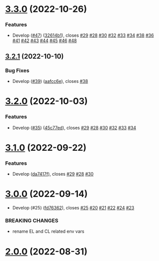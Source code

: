 # [3.3.0](https://github.com/lidofinance/ethereum-validators-monitoring/compare/3.2.1...3.3.0) (2022-10-26)


### Features

* Develop ([#47](https://github.com/lidofinance/ethereum-validators-monitoring/issues/47)) ([32614b1](https://github.com/lidofinance/ethereum-validators-monitoring/commit/32614b186adff3fc8f0d206ede29be5e7fe0f894)), closes [#29](https://github.com/lidofinance/ethereum-validators-monitoring/issues/29) [#28](https://github.com/lidofinance/ethereum-validators-monitoring/issues/28) [#30](https://github.com/lidofinance/ethereum-validators-monitoring/issues/30) [#32](https://github.com/lidofinance/ethereum-validators-monitoring/issues/32) [#33](https://github.com/lidofinance/ethereum-validators-monitoring/issues/33) [#34](https://github.com/lidofinance/ethereum-validators-monitoring/issues/34) [#38](https://github.com/lidofinance/ethereum-validators-monitoring/issues/38) [#36](https://github.com/lidofinance/ethereum-validators-monitoring/issues/36) [#41](https://github.com/lidofinance/ethereum-validators-monitoring/issues/41) [#42](https://github.com/lidofinance/ethereum-validators-monitoring/issues/42) [#43](https://github.com/lidofinance/ethereum-validators-monitoring/issues/43) [#44](https://github.com/lidofinance/ethereum-validators-monitoring/issues/44) [#45](https://github.com/lidofinance/ethereum-validators-monitoring/issues/45) [#46](https://github.com/lidofinance/ethereum-validators-monitoring/issues/46) [#48](https://github.com/lidofinance/ethereum-validators-monitoring/issues/48)



## [3.2.1](https://github.com/lidofinance/ethereum-validators-monitoring/compare/3.2.0...3.2.1) (2022-10-10)


### Bug Fixes

* Develop ([#39](https://github.com/lidofinance/ethereum-validators-monitoring/issues/39)) ([aafcc6e](https://github.com/lidofinance/ethereum-validators-monitoring/commit/aafcc6ed9854d1a835fd740a5ffe06a694bdda66)), closes [#38](https://github.com/lidofinance/ethereum-validators-monitoring/issues/38)



# [3.2.0](https://github.com/lidofinance/ethereum-validators-monitoring/compare/3.1.0...3.2.0) (2022-10-03)


### Features

* Develop ([#35](https://github.com/lidofinance/ethereum-validators-monitoring/issues/35)) ([45c77ed](https://github.com/lidofinance/ethereum-validators-monitoring/commit/45c77edda2e809121fd230bad58a6049284b065f)), closes [#29](https://github.com/lidofinance/ethereum-validators-monitoring/issues/29) [#28](https://github.com/lidofinance/ethereum-validators-monitoring/issues/28) [#30](https://github.com/lidofinance/ethereum-validators-monitoring/issues/30) [#32](https://github.com/lidofinance/ethereum-validators-monitoring/issues/32) [#33](https://github.com/lidofinance/ethereum-validators-monitoring/issues/33) [#34](https://github.com/lidofinance/ethereum-validators-monitoring/issues/34)



# [3.1.0](https://github.com/lidofinance/ethereum-validators-monitoring/compare/3.0.0...3.1.0) (2022-09-22)


### Features

* Develop ([da7417f](https://github.com/lidofinance/ethereum-validators-monitoring/commit/da7417f5529ae10893e02383ae41ade86e3119a0)), closes [#29](https://github.com/lidofinance/ethereum-validators-monitoring/issues/29) [#28](https://github.com/lidofinance/ethereum-validators-monitoring/issues/28) [#30](https://github.com/lidofinance/ethereum-validators-monitoring/issues/30)



# [3.0.0](https://github.com/lidofinance/ethereum-validators-monitoring/compare/2.0.0...3.0.0) (2022-09-14)


* Develop (#25) ([fd76362](https://github.com/lidofinance/ethereum-validators-monitoring/commit/fd76362536c4c0e14c349217883cc2c42335a37e)), closes [#25](https://github.com/lidofinance/ethereum-validators-monitoring/issues/25) [#20](https://github.com/lidofinance/ethereum-validators-monitoring/issues/20) [#21](https://github.com/lidofinance/ethereum-validators-monitoring/issues/21) [#22](https://github.com/lidofinance/ethereum-validators-monitoring/issues/22) [#24](https://github.com/lidofinance/ethereum-validators-monitoring/issues/24) [#23](https://github.com/lidofinance/ethereum-validators-monitoring/issues/23)


### BREAKING CHANGES

* rename EL and CL related env vars



# [2.0.0](https://github.com/lidofinance/ethereum-validators-monitoring/compare/1.3.4...2.0.0) (2022-08-31)



